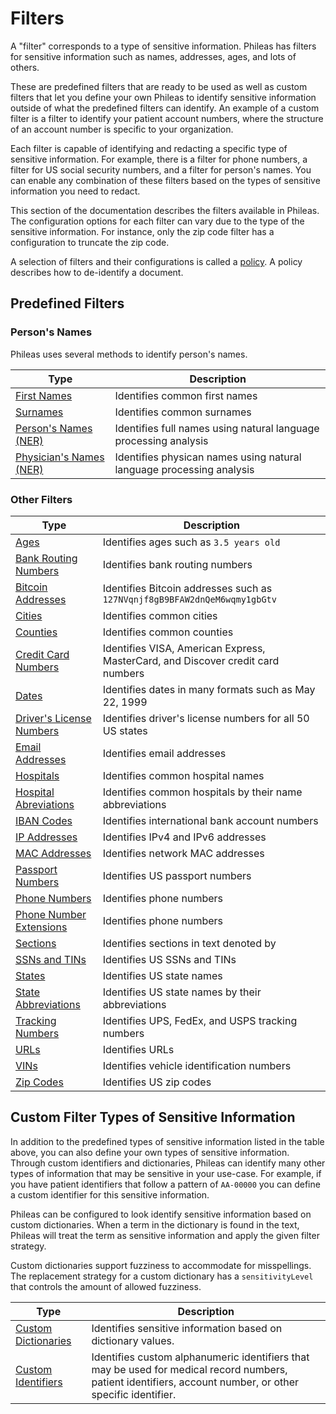 # Filters

A "filter" corresponds to a type of sensitive information. Phileas has filters for sensitive information such as names, addresses, ages, and lots of others.

These are predefined filters that are ready to be used as well as custom filters that let you define your own Phileas to identify sensitive information outside of what the predefined filters can identify. An example of a custom filter is a filter to identify your patient account numbers, where the structure of an account number is specific to your organization.

Each filter is capable of identifying and redacting a specific type of sensitive information. For example, there is a filter for phone numbers, a filter for US social security numbers, and a filter for person's names. You can enable any combination of these filters based on the types of sensitive information you need to redact.

This section of the documentation describes the filters available in Phileas. The configuration options for each filter can vary due to the type of the sensitive information. For instance, only the zip code filter has a configuration to truncate the zip code.

A selection of filters and their configurations is called a [policy](policies_README.md). A policy describes how to de-identify a document.

## Predefined Filters

### Person's Names

Phileas uses several methods to identify person's names.

| Type                                                                    | Description                                                          |
|-------------------------------------------------------------------------|----------------------------------------------------------------------|
| [First Names](filters/persons_names/first-names.md)                     | Identifies common first names                                        |
| [Surnames](filters/persons_names/surnames.md)                           | Identifies common surnames                                           |
| [Person's Names (NER)](filters/persons_names/persons-names-ner.md)      | Identifies full names using natural language processing analysis     |
| [Physician's Names (NER)](filters/persons_names/physician-names-ner.md) | Identifies physican names using natural language processing analysis |

### Other Filters

| Type                                                                                                                             | Description                                                                     |
|----------------------------------------------------------------------------------------------------------------------------------|---------------------------------------------------------------------------------|
| [Ages](filters/common_filters/ages.md)                                                                                           | Identifies ages such as `3.5 years old`                                         |
| [Bank Routing Numbers](filters/common_filters/bank-routing-numbers.md.md)                                                        | Identifies bank routing numbers                                                 |
| [Bitcoin Addresses](filters/common_filters/bitcoin-addresses.md)                                                                 | Identifies Bitcoin addresses such as `127NVqnjf8gB9BFAW2dnQeM6wqmy1gbGtv`       |
| [Cities](filters/common_filters/cities.md)                                                                                       | Identifies common cities                                                        |
| [Counties](filters/common_filters/counties.md)                                                                                   | Identifies common counties                                                      |
| [Credit Card Numbers](filters/common_filters/credit-cards.md)                                                                    | Identifies VISA, American Express, MasterCard, and Discover credit card numbers |
| [Dates](filters/common_filters/dates.md)                                                                                         | Identifies dates in many formats such as May 22, 1999                           |
| [Driver's License Numbers](filters/common_filters/drivers-license-numbers.md)                                                    | Identifies driver's license numbers for all 50 US states                        |
| [Email Addresses](filters/common_filters/email-addresses.md)                                                                     | Identifies email addresses                                                      |
| [Hospitals](filters/locations/hospitals.md)                                                                                      | Identifies common hospital names                                                |
| [Hospital Abreviations](filters/locations/hospital-abbreviations.md)                                                             | Identifies common hospitals by their name abbreviations                         |
| [IBAN Codes](filters/common_filters/iban-codes.md)                                                                               | Identifies international bank account numbers                                   |
| [IP Addresses](filters/common_filters/ip-addresses.md)                                                                           | Identifies IPv4 and IPv6 addresses                                              |
| [MAC Addresses](filters/common_filters/mac-addresses.md)                                                                         | Identifies network MAC addresses                                                |
| [Passport Numbers](filters/common_filters/passport-numbers.md)                                                                   | Identifies US passport numbers                                                  |
| [Phone Numbers](filters/common_filters/phone-numbers.md)                                                                         | Identifies phone numbers                                                        |
| [Phone Number Extensions](filters/common_filters/phone-number-extensions.md)                                                     | Identifies phone numbers                                                        |
| [Sections](filters/common_filters/sections.md)                                                                                   | Identifies sections in text denoted by                                          |
| [SSNs and TINs](filters/common_filters/ssns-and-tins.md)                                                                         | Identifies US SSNs and TINs                                                     |
| [States](filters/locations/states.md)                 | Identifies US state names                                    |
| [State Abbreviations](filters/locations/state-abbreviations.md) | Identifies US state names by their abbreviations                                |
| [Tracking Numbers](filters/common_filters/tracking-numbers.md)                                                                   | Identifies UPS, FedEx, and USPS tracking numbers                                |
| [URLs](filters/common_filters/urls.md)                                                                                           | Identifies URLs                                                                 |
| [VINs](filters/common_filters/vins.md)                                                                                           | Identifies vehicle identification numbers                                       |
| [Zip Codes](filters/common_filters/zip-codes.md)                                                                                 | Identifies US zip codes                                                         |

## Custom Filter Types of Sensitive Information

In addition to the predefined types of sensitive information listed in the table above, you can also define your own types of sensitive information. Through custom identifiers and dictionaries, Phileas can identify many other types of information that may be sensitive in your use-case. For example, if you have patient identifiers that follow a pattern of `AA-00000` you can define a custom identifier for this sensitive information.

Phileas can be configured to look identify sensitive information based on custom dictionaries. When a term in the dictionary is found in the text, Phileas will treat the term as sensitive information and apply the given filter strategy.

Custom dictionaries support fuzziness to accommodate for misspellings. The replacement strategy for a custom dictionary has a `sensitivityLevel` that controls the amount of allowed fuzziness.

| Type                                                        | Description                                                                                                                                                |
|-------------------------------------------------------------| ---------------------------------------------------------------------------------------------------------------------------------------------------------- |
| [Custom Dictionaries](filters/custom_filters/dictionary.md) | Identifies sensitive information based on dictionary values.                                                                                               |
| [Custom Identifiers](filters/custom_filters/identifier.md)                         | Identifies custom alphanumeric identifiers that may be used for medical record numbers, patient identifiers, account number, or other specific identifier. |
